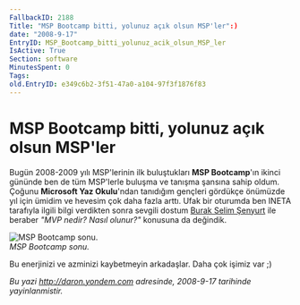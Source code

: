 ```yaml
---
FallbackID: 2188
Title: "MSP Bootcamp bitti, yolunuz açık olsun MSP'ler":)
date: "2008-9-17"
EntryID: MSP_Bootcamp_bitti_yolunuz_acik_olsun_MSP_ler
IsActive: True
Section: software
MinutesSpent: 0
Tags: 
old.EntryID: e349c6b2-3f51-47a0-a104-97f3f1876f83
---
```

# MSP Bootcamp bitti, yolunuz açık olsun MSP'ler
Bugün 2008-2009 yılı MSP'lerinin ilk buluştukları **MSP Bootcamp**'ın
ikinci gününde ben de tüm MSP'lerle buluşma ve tanışma şansına sahip
oldum. Çoğunu **Microsoft Yaz Okulu**'ndan tanıdığım gençleri gördükçe
önümüzde yıl için ümidim ve hevesim çok daha fazla arttı. Ufak bir
oturumda ben INETA tarafıyla ilgili bilgi verdikten sonra sevgili dostum
[Burak Selim Şenyurt](http://www.bsenyurt.com/) ile beraber *"MVP nedir?
Nasıl olunur?"* konusuna da değindik.

![MSP Bootcamp
sonu.](media/MSP_Bootcamp_bitti_yolunuz_acik_olsun_MSP_ler/16092008_1.jpg)\
*MSP Bootcamp sonu.*

Bu enerjinizi ve azminizi kaybetmeyin arkadaşlar. Daha çok işimiz var ;)



*Bu yazi http://daron.yondem.com adresinde, 2008-9-17 tarihinde yayinlanmistir.*
